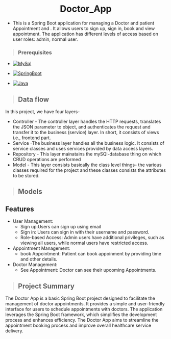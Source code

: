 <h1 align="center"> Doctor_App </h1>

-   This is a Spring Boot application for managing a Doctor and patient Appointment and . It allows users to sign up, sign in, book and view appointment. The application has different levels of access based on user roles: admin, normal user.

> ### [](https://github.com/Rushi-29/REstaurantManageamentSystem#prerequisites)[](https://github.com/Rushi-29/E-commerce#prerequisites)Prerequisites

-   [![MySql](https://camo.githubusercontent.com/ba7cdc426003905af438f0938e0890b3437e590d2c249d671115d19ca32b5df6/68747470733a2f2f696d672e736869656c64732e696f2f62616467652f44424d532d4d5953514c253230352e372532306f722532304869676865722d726564)](https://camo.githubusercontent.com/ba7cdc426003905af438f0938e0890b3437e590d2c249d671115d19ca32b5df6/68747470733a2f2f696d672e736869656c64732e696f2f62616467652f44424d532d4d5953514c253230352e372532306f722532304869676865722d726564)

-   [![SpringBoot](https://camo.githubusercontent.com/a6677a4ec12bd03f835c62db09a8db96a6d726afe3985c8fbf5c43db9b6cb8ad/68747470733a2f2f696d672e736869656c64732e696f2f62616467652f4672616d65776f726b2d537072696e67426f6f742d677265656e)](https://camo.githubusercontent.com/a6677a4ec12bd03f835c62db09a8db96a6d726afe3985c8fbf5c43db9b6cb8ad/68747470733a2f2f696d672e736869656c64732e696f2f62616467652f4672616d65776f726b2d537072696e67426f6f742d677265656e)

-   [![Java](https://camo.githubusercontent.com/be815b7d90eac640a950b5ef6e2bd93f30cab6ac1cd9ace277bc560e3e6fc11c/68747470733a2f2f696d672e736869656c64732e696f2f62616467652f4c616e67756167652d4a617661253230382532306f722532306869676865722d79656c6c6f77)](https://camo.githubusercontent.com/be815b7d90eac640a950b5ef6e2bd93f30cab6ac1cd9ace277bc560e3e6fc11c/68747470733a2f2f696d672e736869656c64732e696f2f62616467652f4c616e67756167652d4a617661253230382532306f722532306869676865722d79656c6c6f77)

> [](https://github.com/Rushi-29/REstaurantManageamentSystem#data-flow)[](https://github.com/Rushi-29/E-commerce#data-flow)Data flow
> ----------------------------------------------------------------------------------------------------------------------------------

In this project, we have four layers-

-   Controller - The controller layer handles the HTTP requests, translates the JSON parameter to object, and authenticates the request and transfer it to the business (service) layer. In short, it consists of views i.e., frontend part.
-   Service -The business layer handles all the business logic. It consists of service classes and uses services provided by data access layers.
-   Repository - This layer mainatains the mySQl-database thing on which CRUD operations are performed
-   Model - This layer consists basically the class level things- the various classes required for the project and these classes consists the attributes to be stored.

> [](https://github.com/Rushi-29/REstaurantManageamentSystem#models)[](https://github.com/Rushi-29/E-commerce#models)Models
> -------------------------------------------------------------------------------------------------------------------------

[](https://github.com/Rushi-29/REstaurantManageamentSystem#features)Features
----------------------------------------------------------------------------

-   User Management:
    -   Sign up:Users can sign up using email
    -   Sign in: Users can sign in with their username and password.
    -   Role-based Access: Admin users have additional privileges, such as viewing all users, while normal users have restricted access.
-  Appointment Management:
    -   book Appointment: Patient can book appoinment by providing time and other details.
-  Doctor Management:
    -   See Appointment: Doctor can see their upcoming Appointments.

> [](https://github.com/Rushi-29/REstaurantManageamentSystem#project-summary)[](https://github.com/Rushi-29/E-commerce#project-summary)Project Summary
> ----------------------------------------------------------------------------------------------------------------------------------------------------
The Doctor App is a basic Spring Boot project designed to facilitate the management of doctor appointments. It provides a simple and user-friendly interface for users to schedule appointments with doctors. The application leverages the Spring Boot framework, which simplifies the development process and enhances efficiency. The Doctor App aims to streamline the appointment booking process and improve overall healthcare service delivery.
